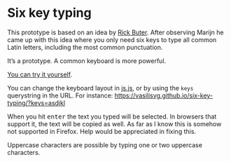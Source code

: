 # Six key typing

This prototype is based on an idea by [Rick Buter](https://github.com/Rick712). After observing Marijn he came up with this idea where you only need six keys to type all common Latin letters, including the most common punctuation. 

It’s a prototype. A common keyboard is more powerful.

[You can try it yourself](https://vasilisvg.github.io/six-key-typing/).

You can change the keyboard layout in [js.js](js.js), or by using the `keys` querystring in the URL. For instance: https://vasilisvg.github.io/six-key-typing/?keys=asdjkl

When you hit <kbd>enter</kbd> the text you typed will be selected. In browsers that support it, the text will be copied as well. As far as I know this is somehow not supported in Firefox. Help would be appreciated in fixing this.

Uppercase characters are possible by typing one or two uppercase characters.
